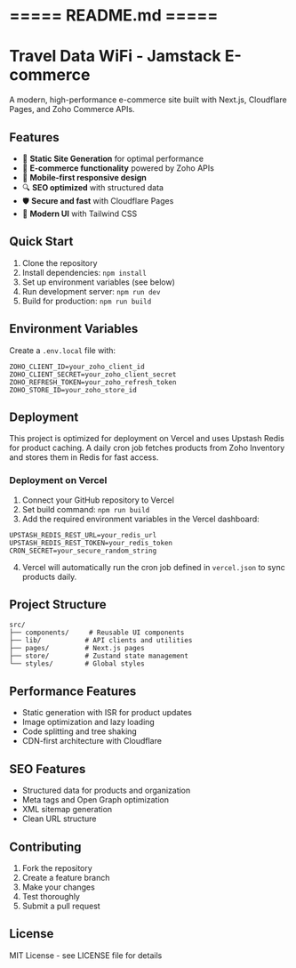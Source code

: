# ===== README.md =====
# Travel Data WiFi - Jamstack E-commerce

A modern, high-performance e-commerce site built with Next.js, Cloudflare Pages, and Zoho Commerce APIs.

## Features

- 🚀 **Static Site Generation** for optimal performance
- 🛒 **E-commerce functionality** powered by Zoho APIs
- 📱 **Mobile-first responsive design**
- 🔍 **SEO optimized** with structured data
- 🛡️ **Secure and fast** with Cloudflare Pages
- 🎨 **Modern UI** with Tailwind CSS

## Quick Start

1. Clone the repository
2. Install dependencies: `npm install`
3. Set up environment variables (see below)
4. Run development server: `npm run dev`
5. Build for production: `npm run build`

## Environment Variables

Create a `.env.local` file with:

```
ZOHO_CLIENT_ID=your_zoho_client_id
ZOHO_CLIENT_SECRET=your_zoho_client_secret  
ZOHO_REFRESH_TOKEN=your_zoho_refresh_token
ZOHO_STORE_ID=your_zoho_store_id
```

## Deployment

This project is optimized for deployment on Vercel and uses Upstash Redis for
product caching. A daily cron job fetches products from Zoho Inventory and
stores them in Redis for fast access.

### Deployment on Vercel

1. Connect your GitHub repository to Vercel
2. Set build command: `npm run build`
3. Add the required environment variables in the Vercel dashboard:

```
UPSTASH_REDIS_REST_URL=your_redis_url
UPSTASH_REDIS_REST_TOKEN=your_redis_token
CRON_SECRET=your_secure_random_string
```

4. Vercel will automatically run the cron job defined in `vercel.json` to sync
   products daily.

## Project Structure

```
src/
├── components/     # Reusable UI components
├── lib/           # API clients and utilities
├── pages/         # Next.js pages
├── store/         # Zustand state management
└── styles/        # Global styles
```

## Performance Features

- Static generation with ISR for product updates
- Image optimization and lazy loading
- Code splitting and tree shaking
- CDN-first architecture with Cloudflare

## SEO Features

- Structured data for products and organization
- Meta tags and Open Graph optimization
- XML sitemap generation
- Clean URL structure

## Contributing

1. Fork the repository
2. Create a feature branch
3. Make your changes
4. Test thoroughly
5. Submit a pull request

## License

MIT License - see LICENSE file for details
